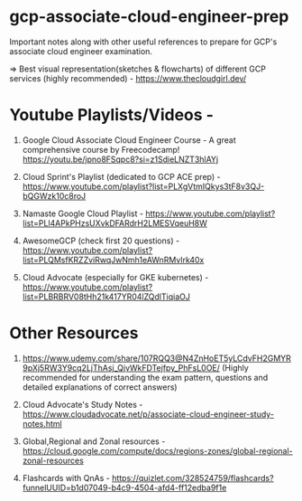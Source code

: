 # gcp-associate-cloud-engineer-prep
Important notes along with other useful references to prepare for GCP's associate cloud engineer examination.

=> Best visual representation(sketches & flowcharts) of different GCP services (highly recommended) - https://www.thecloudgirl.dev/


# Youtube Playlists/Videos - 

1. Google Cloud Associate Cloud Engineer Course - A great comprehensive course by Freecodecamp! https://youtu.be/jpno8FSqpc8?si=z1SdieLNZT3hlAYj 

2. Cloud Sprint's Playlist (dedicated to GCP ACE prep) - https://www.youtube.com/playlist?list=PLXgVtmIQkys3tF8v3QJ-bQGWzk10c8roJ

3. Namaste Google Cloud Playlist - https://www.youtube.com/playlist?list=PLl4APkPHzsUXvkDFARdrH2LMESVqeuH8W

4. AwesomeGCP (check first 20 questions) - https://www.youtube.com/playlist?list=PLQMsfKRZZviRwqJwNmh1eAWnRMvlrk40x

5. Cloud Advocate (especially for GKE kubernetes) - https://www.youtube.com/playlist?list=PLBRBRV08tHh21k417YR04lZQdlTiqiaOJ

# Other Resources

1. https://www.udemy.com/share/107RQQ3@N4ZnHoET5yLCdvFH2GMYR9pXj5RW3Y9cq2LjThAsj_QjvWkFDTejfpy_PhFsL0OE/ (Highly recommended for understanding the exam pattern, questions and detailed explanations of correct answers)

2. Cloud Advocate's Study Notes - https://www.cloudadvocate.net/p/associate-cloud-engineer-study-notes.html

3. Global,Regional and Zonal resources - https://cloud.google.com/compute/docs/regions-zones/global-regional-zonal-resources

4. Flashcards with QnAs - https://quizlet.com/328524759/flashcards?funnelUUID=b1d07049-b4c9-4504-afd4-ff12edba9f1e
